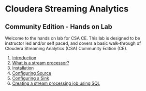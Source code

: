 # Cloudera Streaming Analytics
## Community Edition - Hands on Lab

Welcome to the hands on lab for CSA CE. This lab is designed to be instructor led and/or self paced, and covers a basic walk-through of Cloudera Streaming Analytics (CSA) Community Edition (CE).

1) [Introduction](lesson/introduction.md)
1) [What is a stream processor?](lesson/what_is_a_stream_processor.md)
2) [Installation](lesson/installation.md)
3) [Configuring Source](lesson/configure_source.md)
4) [Configuring a Sink](lesson/configure_sink.md)
5) [Creating a stream processing job using SQL](lesson/stream_processing_job.md)
